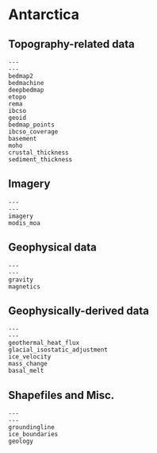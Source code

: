# Antarctica

## Topography-related data

```{nbgallery}
---
---
bedmap2
bedmachine
deepbedmap
etopo
rema
ibcso
geoid
bedmap_points
ibcso_coverage
basement
moho
crustal_thickness
sediment_thickness
```

## Imagery

```{nbgallery}
---
---
imagery
modis_moa
```

## Geophysical data

```{nbgallery}
---
---
gravity
magnetics
```

## Geophysically-derived data

```{nbgallery}
---
---
geothermal_heat_flux
glacial_isostatic_adjustment
ice_velocity
mass_change
basal_melt
```

## Shapefiles and Misc.

```{nbgallery}
---
---
groundingline
ice_boundaries
geology
```
